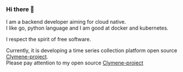 ### Hi there 👋

I am a backend developer aiming for cloud native.  
I like go, python language and I am good at docker and kubernetes.  

I respect the spirit of free software.

Currently, it is developing a time series collection platform open source [Clymene-project](https://github.com/Clymene-project/Clymene).  
Please pay attention to my open source [Clymene-project](https://github.com/Clymene-project/Clymene)

<!--
**bourbonkk/bourbonkk** is a ✨ _special_ ✨ repository because its `README.md` (this file) appears on your GitHub profile.

Here are some ideas to get you started:

- 🔭 I’m currently working on ...
- 🌱 I’m currently learning ...
- 👯 I’m looking to collaborate on ...
- 🤔 I’m looking for help with ...
- 💬 Ask me about ...
- 📫 How to reach me: ...
- 😄 Pronouns: ...
- ⚡ Fun fact: ...
-->
